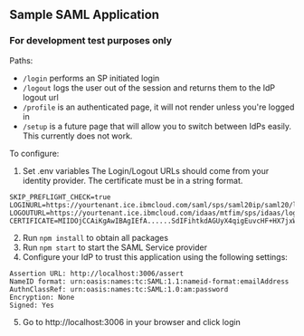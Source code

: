 ## Sample SAML Application
### For development test purposes only

Paths:
- `/login` performs an SP initiated login
- `/logout` logs the user out of the session and returns them to the IdP logout url
- `/profile` is an authenticated page, it will not render unless you're logged in
- `/setup` is a future page that will allow you to switch between IdPs easily. This currently does not work.

To configure:
1. Set .env variables
The Login/Logout URLs should come from your identity provider. The certificate must be in a string format.
```SASS_PATH="node_modules"
SKIP_PREFLIGHT_CHECK=true
LOGINURL=https://yourtenant.ice.ibmcloud.com/saml/sps/saml20ip/saml20/login
LOGOUTURL=https://yourtenant.ice.ibmcloud.com/idaas/mtfim/sps/idaas/logout
CERTIFICATE=MIIDOjCCAiKgAwIBAgIEfA......SdIFihtkdAGUyX4qigEuvcHF+HX7jxWDM=
```

2. Run `npm install` to obtain all packages
3. Run `npm start` to start the SAML Service provider
4. Configure your IdP to trust this application using the following settings:
```
Assertion URL: http://localhost:3006/assert
NameID format: urn:oasis:names:tc:SAML:1.1:nameid-format:emailAddress
AuthnClassRef: urn:oasis:names:tc:SAML:1.0:am:password
Encryption: None
Signed: Yes
```
5. Go to http://localhost:3006 in your browser and click login
